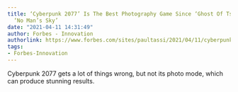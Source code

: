 ```yaml
---
title: ‘Cyberpunk 2077’ Is The Best Photography Game Since ‘Ghost Of Tsushima’ Or
  ‘No Man’s Sky’
date: "2021-04-11 14:31:49"
author: Forbes - Innovation
authorlink: https://www.forbes.com/sites/paultassi/2021/04/11/cyberpunk-2077-is-the-best-photography-game-since-ghost-of-tsushima-or-no-mans-sky/
tags:
- Forbes-Innovation
---
```

Cyberpunk 2077 gets a lot of things wrong, but not its photo mode, which can produce stunning results.